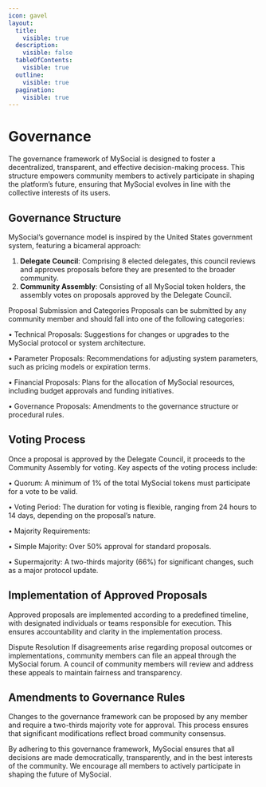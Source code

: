 ```yaml
---
icon: gavel
layout:
  title:
    visible: true
  description:
    visible: false
  tableOfContents:
    visible: true
  outline:
    visible: true
  pagination:
    visible: true
---
```


# Governance

The governance framework of MySocial is designed to foster a decentralized, transparent, and effective decision-making process. This structure empowers community members to actively participate in shaping the platform’s future, ensuring that MySocial evolves in line with the collective interests of its users.

## Governance Structure

MySocial’s governance model is inspired by the United States government system, featuring a bicameral approach:

1. **Delegate Council**: Comprising 8 elected delegates, this council reviews and approves proposals before they are presented to the broader community.
2. **Community Assembly**: Consisting of all MySocial token holders, the assembly votes on proposals approved by the Delegate Council.

Proposal Submission and Categories Proposals can be submitted by any community member and should fall into one of the following categories:

• Technical Proposals: Suggestions for changes or upgrades to the MySocial protocol or system architecture.

• Parameter Proposals: Recommendations for adjusting system parameters, such as pricing models or expiration terms.

• Financial Proposals: Plans for the allocation of MySocial resources, including budget approvals and funding initiatives.

• Governance Proposals: Amendments to the governance structure or procedural rules.

## Voting Process

Once a proposal is approved by the Delegate Council, it proceeds to the Community Assembly for voting. Key aspects of the voting process include:

• Quorum: A minimum of 1% of the total MySocial tokens must participate for a vote to be valid.

• Voting Period: The duration for voting is flexible, ranging from 24 hours to 14 days, depending on the proposal’s nature.

• Majority Requirements:

• Simple Majority: Over 50% approval for standard proposals.

• Supermajority: A two-thirds majority (66%) for significant changes, such as a major protocol update.

## Implementation of Approved Proposals

Approved proposals are implemented according to a predefined timeline, with designated individuals or teams responsible for execution. This ensures accountability and clarity in the implementation process.

Dispute Resolution If disagreements arise regarding proposal outcomes or implementations, community members can file an appeal through the MySocial forum. A council of community members will review and address these appeals to maintain fairness and transparency.

## Amendments to Governance Rules

Changes to the governance framework can be proposed by any member and require a two-thirds majority vote for approval. This process ensures that significant modifications reflect broad community consensus.


By adhering to this governance framework, MySocial ensures that all decisions are made democratically, transparently, and in the best interests of the community. We encourage all members to actively participate in shaping the future of MySocial.